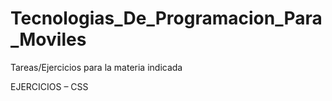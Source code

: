 # Tecnologias_De_Programacion_Para_Moviles
Tareas/Ejercicios para la materia indicada

EJERCICIOS – CSS